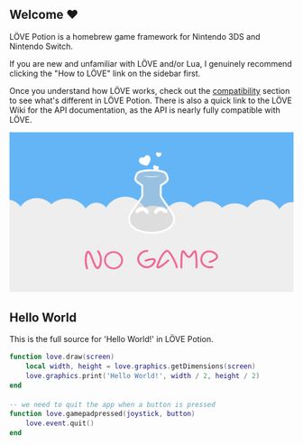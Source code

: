 ## Welcome ♥

LÖVE Potion is a homebrew game framework for Nintendo 3DS and Nintendo Switch.

If you are new and unfamiliar with LÖVE and/or Lua, I genuinely recommend clicking the "How to LÖVE" link on the sidebar first.

Once you understand how LÖVE works, check out the [compatibility](compatibility) section to see what's different in LÖVE Potion. There is also a quick link to the LÖVE Wiki for the API documentation, as the API is nearly fully compatible with LÖVE.

![](files/lovepotion.png)

## Hello World

This is the full source for 'Hello World!' in LÖVE Potion.

```lua
function love.draw(screen)
    local width, height = love.graphics.getDimensions(screen)
    love.graphics.print('Hello World!', width / 2, height / 2)
end

-- we need to quit the app when a button is pressed
function love.gamepadpressed(joystick, button)
    love.event.quit()
end
```

